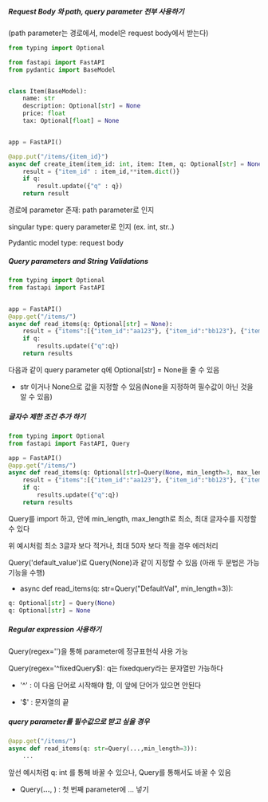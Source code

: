 ##### Request Body 와 path, query parameter 전부 사용하기

(path parameter는 경로에서, model은 request body에서 받는다)

```python
from typing import Optional

from fastapi import FastAPI
from pydantic import BaseModel


class Item(BaseModel):
    name: str
    description: Optional[str] = None
    price: float
    tax: Optional[float] = None


app = FastAPI()

@app.put("/items/{item_id}")
async def create_item(item_id: int, item: Item, q: Optional[str] = None) :
    result = {"item_id" : item_id,**item.dict()}
    if q:
        result.update({"q" : q})
    return result
```

경로에 parameter 존재:  path parameter로 인지

singular type: query parameter로 인지 (ex. int, str..)

Pydantic model type: request body



##### Query parameters and String Validations

```python
from typing import Optional
from fastapi import FastAPI


app = FastAPI()
@app.get("/items/")
async def read_items(q: Optional[str] = None):
    result = {"items":[{"item_id":"aa123"}, {"item_id":"bb123"}, {"item_id":"Test"}]}
    if q:
        results.update({"q":q})
    return results
```

다음과 같이 query parameter q에 Optional[str] = None을 줄 수 있음

- str 이거나 None으로 값을 지정할 수 있음(None을 지정하여 필수값이 아닌 것을 알 수 있음)



##### 글자수 제한 조건 추가 하기

```python
from typing import Optional
from fastapi import FastAPI, Query

app = FastAPI()
@app.get("/items/")
async def read_items(q: Optional[str]=Query(None, min_length=3, max_length=50, regex="^fixedquery$")):
    result = {"items":[{"item_id":"aa123"}, {"item_id":"bb123"}, {"item_id":"Test"}]}
    if q:
        results.update({"q":q})
    return results
```

Query를 import 하고, 안에 min_length, max_length로 최소, 최대 글자수를 지정할 수 있다

위 예시처럼 최소 3글자 보다 적거나, 최대 50자 보다 적을 경우 에러처리

Query('default_value')로 Query(None)과 같이 지정할 수 있음 (아래 두 문법은 가능 기능을 수행)

- async def read_items(q: str=Query("DefaultVal", min_length=3)):

```python
q: Optional[str] = Query(None)
q: Optional[str] = None
```



##### Regular expression 사용하기

Query(regex='')을 통해 parameter에 정규표현식 사용 가능

Query(regex='^fixedQuery$):  q는 fixedquery라는 문자열만 가능하다

-  '^' : 이 다음 단어로 시작해야 함, 이 앞에 단어가 있으면 안된다

- '$' : 문자열의 끝



##### query parameter를 필수값으로 받고 싶을 경우

```python
@app.get("/items/")
async def read_items(q: str=Query(...,min_length=3)):
    ...
```

앞선 예시처럼 q: int 를 통해 바꿀 수 있으나, Query를 통해서도 바꿀 수 있음

- Query(**...**, ) : 첫 번째 parameter에 ... 넣기





